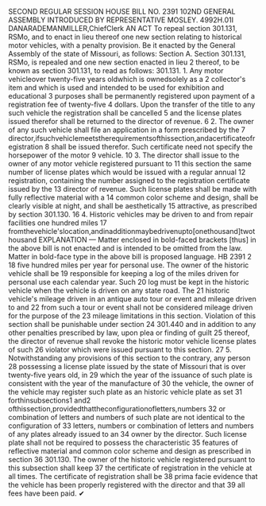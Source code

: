 SECOND REGULAR SESSION
HOUSE BILL NO. 2391
102ND GENERAL ASSEMBLY
INTRODUCED BY REPRESENTATIVE MOSLEY.
4992H.01I DANARADEMANMILLER,ChiefClerk
AN ACT
To repeal section 301.131, RSMo, and to enact in lieu thereof one new section relating to
historical motor vehicles, with a penalty provision.
Be it enacted by the General Assembly of the state of Missouri, as follows:
Section A. Section 301.131, RSMo, is repealed and one new section enacted in lieu
2 thereof, to be known as section 301.131, to read as follows:
301.131. 1. Any motor vehicleover twenty-five years oldwhich is ownedsolely as a
2 collector's item and which is used and intended to be used for exhibition and educational
3 purposes shall be permanently registered upon payment of a registration fee of twenty-five
4 dollars. Upon the transfer of the title to any such vehicle the registration shall be cancelled
5 and the license plates issued therefor shall be returned to the director of revenue.
6 2. The owner of any such vehicle shall file an application in a form prescribed by the
7 director,ifsuchvehiclemeetstherequirementsofthissection,andacertificateofregistration
8 shall be issued therefor. Such certificate need not specify the horsepower of the motor
9 vehicle.
10 3. The director shall issue to the owner of any motor vehicle registered pursuant to
11 this section the same number of license plates which would be issued with a regular annual
12 registration, containing the number assigned to the registration certificate issued by the
13 director of revenue. Such license plates shall be made with fully reflective material with a
14 common color scheme and design, shall be clearly visible at night, and shall be aesthetically
15 attractive, as prescribed by section 301.130.
16 4. Historic vehicles may be driven to and from repair facilities one hundred miles
17 fromthevehicle'slocation,andinadditionmaybedrivenupto[onethousand]twothousand
EXPLANATION — Matter enclosed in bold-faced brackets [thus] in the above bill is not enacted and is
intended to be omitted from the law. Matter in bold-face type in the above bill is proposed language.
HB 2391 2
18 five hundred miles per year for personal use. The owner of the historic vehicle shall be
19 responsible for keeping a log of the miles driven for personal use each calendar year. Such
20 log must be kept in the historic vehicle when the vehicle is driven on any state road. The
21 historic vehicle's mileage driven in an antique auto tour or event and mileage driven to and
22 from such a tour or event shall not be considered mileage driven for the purpose of the
23 mileage limitations in this section. Violation of this section shall be punishable under section
24 301.440 and in addition to any other penalties prescribed by law, upon plea or finding of guilt
25 thereof, the director of revenue shall revoke the historic motor vehicle license plates of such
26 violator which were issued pursuant to this section.
27 5. Notwithstanding any provisions of this section to the contrary, any person
28 possessing a license plate issued by the state of Missouri that is over twenty-five years old, in
29 which the year of the issuance of such plate is consistent with the year of the manufacture of
30 the vehicle, the owner of the vehicle may register such plate as an historic vehicle plate as set
31 forthinsubsections1 and2 ofthissection,providedthattheconfigurationofletters,numbers
32 or combination of letters and numbers of such plate are not identical to the configuration of
33 letters, numbers or combination of letters and numbers of any plates already issued to an
34 owner by the director. Such license plate shall not be required to possess the characteristic
35 features of reflective material and common color scheme and design as prescribed in section
36 301.130. The owner of the historic vehicle registered pursuant to this subsection shall keep
37 the certificate of registration in the vehicle at all times. The certificate of registration shall be
38 prima facie evidence that the vehicle has been properly registered with the director and that
39 all fees have been paid.
✔